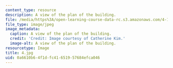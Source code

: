 ```yaml
---
content_type: resource
description: A view of the plan of the building.
file: /media/https%3A/open-learning-course-data-rc.s3.amazonaws.com/4-104-architecture-studio-intentions-spring-2005/0a6610b64f1dfc41651957684efca046_4.jpg
file_type: image/jpeg
image_metadata:
  caption: A view of the plan of the building.
  credit: 'Credit: Image courtesy of Catherine Kim.'
  image-alt: A view of the plan of the building.
resourcetype: Image
title: 4.jpg
uid: 0a6610b6-4f1d-fc41-6519-57684efca046
---
```

